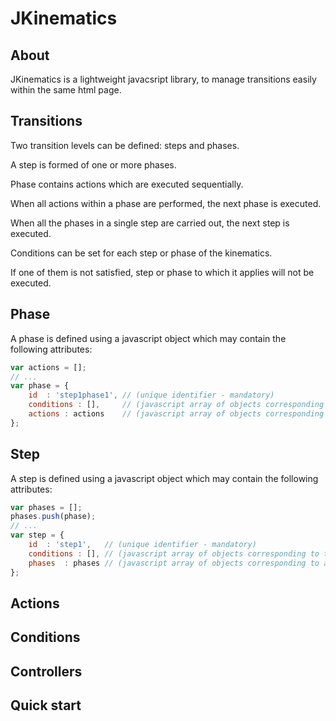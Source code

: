 JKinematics
===========

## About

JKinematics is a lightweight javacsript library, to manage transitions easily within the same html page.

## Transitions

Two transition levels can be defined: steps and phases.

A step is formed of one or more phases.

Phase contains actions which are executed sequentially.

When all actions within a phase are performed, the next phase is executed.

When all the phases in a single step are carried out, the next step is executed.

Conditions can be set for each step or phase of the kinematics.

If one of them is not satisfied, step or phase to which it applies will not be executed.

## Phase

A phase is defined using a javascript object which may contain the following attributes:
``` javascript
var actions = [];
// ...
var phase = {
    id  : 'step1phase1', // (unique identifier - mandatory)
    conditions : [],     // (javascript array of objects corresponding to the conditions to be met to complete this phase - optional)
    actions : actions    // (javascript array of objects corresponding to all actions to be executed in this phase - optional)
};
```

## Step

A step is defined using a javascript object which may contain the following attributes:
``` javascript
var phases = [];
phases.push(phase);
// ...
var step = {
    id  : 'step1',   // (unique identifier - mandatory)
    conditions : [], // (javascript array of objects corresponding to the conditions to be met to perform this step - optional)
    phases  : phases // (javascript array of objects corresponding to all phases in this step - mandatory)
};
```
## Actions

## Conditions

## Controllers

## Quick start
